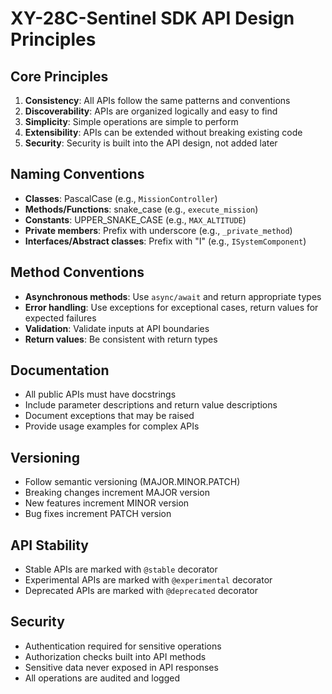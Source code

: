 # XY-28C-Sentinel SDK API Design Principles

## Core Principles

1. **Consistency**: All APIs follow the same patterns and conventions
2. **Discoverability**: APIs are organized logically and easy to find
3. **Simplicity**: Simple operations are simple to perform
4. **Extensibility**: APIs can be extended without breaking existing code
5. **Security**: Security is built into the API design, not added later

## Naming Conventions

- **Classes**: PascalCase (e.g., `MissionController`)
- **Methods/Functions**: snake_case (e.g., `execute_mission`)
- **Constants**: UPPER_SNAKE_CASE (e.g., `MAX_ALTITUDE`)
- **Private members**: Prefix with underscore (e.g., `_private_method`)
- **Interfaces/Abstract classes**: Prefix with "I" (e.g., `ISystemComponent`)

## Method Conventions

- **Asynchronous methods**: Use `async/await` and return appropriate types
- **Error handling**: Use exceptions for exceptional cases, return values for expected failures
- **Validation**: Validate inputs at API boundaries
- **Return values**: Be consistent with return types

## Documentation

- All public APIs must have docstrings
- Include parameter descriptions and return value descriptions
- Document exceptions that may be raised
- Provide usage examples for complex APIs

## Versioning

- Follow semantic versioning (MAJOR.MINOR.PATCH)
- Breaking changes increment MAJOR version
- New features increment MINOR version
- Bug fixes increment PATCH version

## API Stability

- Stable APIs are marked with `@stable` decorator
- Experimental APIs are marked with `@experimental` decorator
- Deprecated APIs are marked with `@deprecated` decorator

## Security

- Authentication required for sensitive operations
- Authorization checks built into API methods
- Sensitive data never exposed in API responses
- All operations are audited and logged